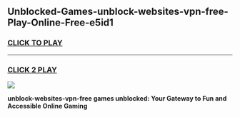 
## Unblocked-Games-unblock-websites-vpn-free-Play-Online-Free-e5id1
<h3>
<a href="https://premium76.site?title=unblock-websites-vpn-free&ref=26A">CLICK TO PLAY</a></h3>
<hr>

<h3>
<a href="https://premium76.site?title=unblock-websites-vpn-free&ref=26A">CLICK 2 PLAY</a>
  
</h3>

<a href="https://premium76.site?title=unblock-websites-vpn-free&ref=26A"><img src="https://clearcache.store/games.png"></a>


**unblock-websites-vpn-free games unblocked: Your Gateway to Fun and Accessible Online Gaming**
